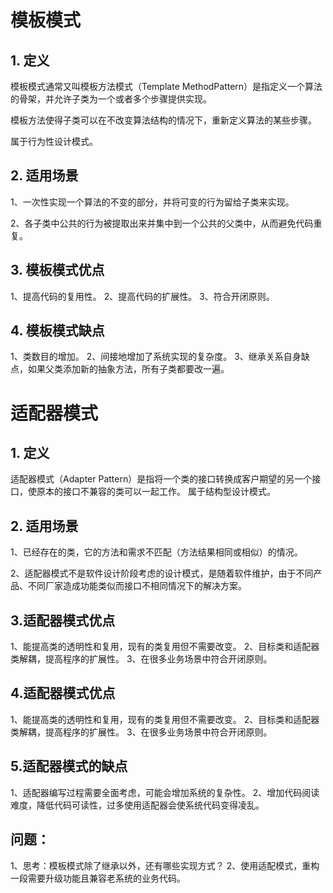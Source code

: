 # **模板模式**
## 1. 定义
模板模式通常又叫模板方法模式（Template MethodPattern）是指定义一个算法的骨架，并允许子类为一个或者多个步骤提供实现。

模板方法使得子类可以在不改变算法结构的情况下，重新定义算法的某些步骤。

属于行为性设计模式。


## 2. 适用场景
1、一次性实现一个算法的不变的部分，并将可变的行为留给子类来实现。

2、各子类中公共的行为被提取出来并集中到一个公共的父类中，从而避免代码重复。

## 3. 模板模式优点
1、提高代码的复用性。
2、提高代码的扩展性。
3、符合开闭原则。

## 4. 模板模式缺点
1、类数目的增加。
2、间接地增加了系统实现的复杂度。
3、继承关系自身缺点，如果父类添加新的抽象方法，所有子类都要改一遍。

# **适配器模式**
## 1. 定义
适配器模式（Adapter Pattern）是指将一个类的接口转换成客户期望的另一个接口，使原本的接口不兼容的类可以一起工作。
属于结构型设计模式。

## 2. 适用场景
1、已经存在的类，它的方法和需求不匹配（方法结果相同或相似）的情况。

2、适配器模式不是软件设计阶段考虑的设计模式，是随着软件维护，由于不同产品、不同厂家造成功能类似而接口不相同情况下的解决方案。

## 3.适配器模式优点
1、能提高类的透明性和复用，现有的类复用但不需要改变。
2、目标类和适配器类解耦，提高程序的扩展性。
3、在很多业务场景中符合开闭原则。

## 4.适配器模式优点
1、能提高类的透明性和复用，现有的类复用但不需要改变。
2、目标类和适配器类解耦，提高程序的扩展性。
3、在很多业务场景中符合开闭原则。

## 5.适配器模式的缺点
1、适配器编写过程需要全面考虑，可能会增加系统的复杂性。
2、增加代码阅读难度，降低代码可读性，过多使用适配器会使系统代码变得凌乱。

## 问题：
1、思考：模板模式除了继承以外，还有哪些实现方式？
2、使用适配模式，重构一段需要升级功能且兼容老系统的业务代码。

